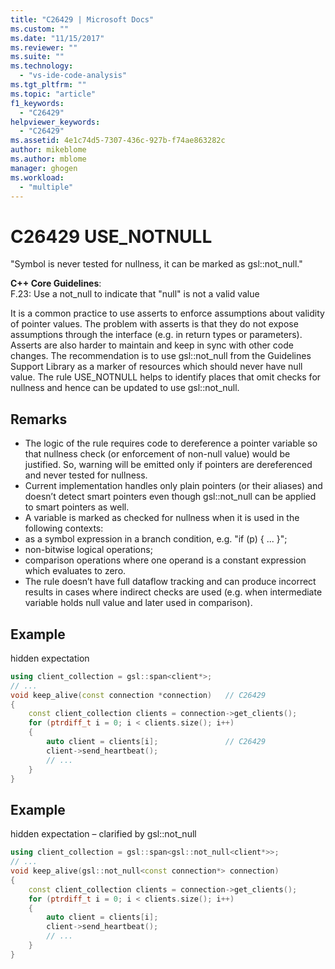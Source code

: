 ```yaml
---
title: "C26429 | Microsoft Docs"
ms.custom: ""
ms.date: "11/15/2017"
ms.reviewer: ""
ms.suite: ""
ms.technology: 
  - "vs-ide-code-analysis"
ms.tgt_pltfrm: ""
ms.topic: "article"
f1_keywords: 
  - "C26429"
helpviewer_keywords: 
  - "C26429"
ms.assetid: 4e1c74d5-7307-436c-927b-f74ae863282c
author: mikeblome
ms.author: mblome
manager: ghogen
ms.workload: 
  - "multiple"
---
```

# C26429 USE_NOTNULL
"Symbol is never tested for nullness, it can be marked as gsl::not_null."

**C++ Core Guidelines**:   
F.23: Use a not_null<T> to indicate that "null" is not a valid value

It is a common practice to use asserts to enforce assumptions about validity of pointer values. The problem with asserts is that they do not expose assumptions through the interface (e.g. in return types or parameters). Asserts are also harder to maintain and keep in sync with other code changes. The recommendation is to use gsl::not_null from the Guidelines Support Library as a marker of resources which should never have null value. The rule USE_NOTNULL helps to identify places that omit checks for nullness and hence can be updated to use gsl::not_null.

## Remarks    
 -  The logic of the rule requires code to dereference a pointer variable so that nullness check (or enforcement of non-null value) would be justified. So, warning will be emitted only if pointers are dereferenced and never tested for nullness.
-  Current implementation handles only plain pointers (or their aliases) and doesn’t detect smart pointers even though gsl::not_null can be applied to smart pointers as well.
-  A variable is marked as checked for nullness when it is used in the following contexts:
-  as a symbol expression in a branch condition, e.g. "if (p) { ... }";
-  non-bitwise logical operations;
-  comparison operations where one operand is a constant expression which evaluates to zero.
-  The rule doesn’t have full dataflow tracking and can produce incorrect results in cases where indirect checks are used (e.g. when intermediate variable holds null value and later used in comparison).
## Example 
hidden expectation

```cpp
using client_collection = gsl::span<client*>;
// ...
void keep_alive(const connection *connection)   // C26429
{
    const client_collection clients = connection->get_clients();
    for (ptrdiff_t i = 0; i < clients.size(); i++)
    {
        auto client = clients[i];               // C26429
        client->send_heartbeat();
        // ...
    }
}
```

## Example 
hidden expectation – clarified by gsl::not_null

```cpp
using client_collection = gsl::span<gsl::not_null<client*>>;
// ...
void keep_alive(gsl::not_null<const connection*> connection)
{
    const client_collection clients = connection->get_clients();
    for (ptrdiff_t i = 0; i < clients.size(); i++)
    {
        auto client = clients[i];
        client->send_heartbeat();
        // ...
    }
}
```
